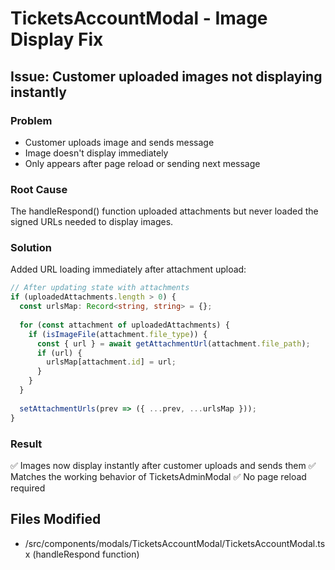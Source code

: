 # TicketsAccountModal - Image Display Fix

## Issue: Customer uploaded images not displaying instantly

### Problem
- Customer uploads image and sends message
- Image doesn't display immediately
- Only appears after page reload or sending next message

### Root Cause
The handleRespond() function uploaded attachments but never loaded the signed URLs needed to display images.

### Solution
Added URL loading immediately after attachment upload:

```typescript
// After updating state with attachments
if (uploadedAttachments.length > 0) {
  const urlsMap: Record<string, string> = {};
  
  for (const attachment of uploadedAttachments) {
    if (isImageFile(attachment.file_type)) {
      const { url } = await getAttachmentUrl(attachment.file_path);
      if (url) {
        urlsMap[attachment.id] = url;
      }
    }
  }
  
  setAttachmentUrls(prev => ({ ...prev, ...urlsMap }));
}
```

### Result
✅ Images now display instantly after customer uploads and sends them
✅ Matches the working behavior of TicketsAdminModal
✅ No page reload required

## Files Modified
- /src/components/modals/TicketsAccountModal/TicketsAccountModal.tsx (handleRespond function)
